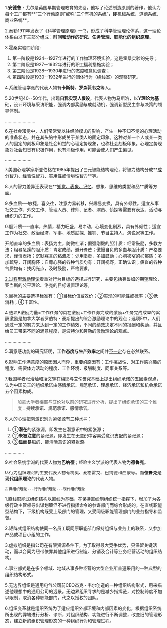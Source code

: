 1.**安德鲁**・尤尔是英国早期管理教育的先驱，他写了论述制造原则的著作，他认为每个工厂都有**“三个行动原则”或称“三个有机的系统”**，即**机械系统、道德系统、商业系统**。

2.泰勒1911年发表了《科学管理原理》一书，形成了科学管理理论体系，这一理论体系由以下三部分组成：**时间和动作的研究、任务管理、职能化的组织原理**。

3.霍桑实验四阶段:

1. 第一阶段是1924--1927年进行的工作物理环境实验，这是霍桑实验的先导；
2. 第二阶段是1927--1932年进行的职工福利措施实验；
3. 第三阶段是1928--1930年进行的态度和意见调查；
4. 第四阶段是1930--1932年进行的团体行为（绕线室）的观察研究。

4.系统管理学派的代表人物有**卡斯特、罗森茨韦克**等人。

5.20世纪40--50年代，出现**自我实现人假设**，代表人物为马斯洛，以**Y理论为基**础，设计环境与采访职能，强调内部奖励与成就动机，强调新型民主参与决策的领导体制。

........................

6.在社会知觉中，人们常常受以往经验模式的影响，产生一种不知不觉的心理活动的准备状态，并在其头脑中形成关于某类人的固定印象。这种对某一个人或某一类人的固定的刻板印象是社会知觉的心理定势现象，也称社会刻板印象。心理定势现象对社会知觉有积极作用，也有消极作用，可能会使人们产生偏见。

.....................

7.美国心理学家斯登伯格在1985年提出了三元智能结构理论，将智力结构分成**<u>成分智力、经验性智力、实用性</u>或情境性智力**等。

8.人的智力差异还表现在**<u>知觉、表象、记忆</u>、想象、思维的类型和品**质等方面。

9.多血质---敏捷，喜交往，注意力易转移，兴趣易变换，具有外倾性。适宜从事社交工作、外交工作、管理人员、律师、记者、演员、侦探等需要有表达、活动与组织力的工作。

0.胆汁质----直率，热情，精力旺盛，易冲动，心境变化剧烈，具有外倾性；适宜工作为社交、政治经济、军事、地质勘探、推销、节目主持人、演说家等工作。

开朗直率的多血质：表扬为主，防微杜渐；倔强刚毅的胆汁质：经常鼓励，多教方法；粗暴急躁的胆汁质：肯定成绩，避开锋芒；傲慢自负的多血与胆汁质：严格要求，谨慎表扬；沉默寡言的粘液质：少用指责，多加鼓励；心胸狭窄的抑郁质：多加疏导，开阔胸怀；自尊心强的各种气质均有：开阔视野，正确认识；疲沓的各种气质均有：找闪光点，及时鼓励，严格要求。

[2.过程型激励理论](弗鲁姆的期望理论，亚当斯的公平理论、洛克的目标设置理论)着重对行为目标的选择进行研究，主要包括弗鲁姆的期望理论，亚当斯的公平理论、洛克的目标设置理论等。

3.目标的主要选择标准有：①目标价值或效价；②实现的可能性或概率；③低消耗；④丰富性。

4.选项B激励力量=工作任务的内在激励+工作任务完成的激励+任务完成成果的奖酬激励是加拿大学者罗伯特・豪斯提出的综合激励理论中的观点；选项E中，人们通过一定的努力来达到一定的工作绩效，不同的绩效决定不同的报酬和奖励，并且给员工带来不同的满意程度，是波特尔和劳勒的激励理论的观点。

.....................

5.满意感功能的研究证明，**工作态度与生产效率**之间并<u>不一定</u>存在必然联系。

6.影响工作满意度的原因因人而异，重要的原因有：工作挑战性、对工作感兴趣的程度、需要体力活动的程度、工作环境、报酬制度、同事关系等。

7.我国学者张治灿和凌文辁在梅耶与艾伦研究基础上提出组织承诺的五因素观点，认为中国员工的组织承诺由感情承诺、规范承诺、理想承诺、经济承诺和机会承诺五个因素构成。

> 加拿大学者梅耶与艾伦对以前的研究进行分析，提出了组织承诺的三个维度：**持续承诺、规范承诺、感情承诺**。
>

8.人的心理把刺激识别为紧张源有三种水平：

1. ①**潜在**的紧张源，即发生在潜意识中的紧张源；
2. ②**未被注意**的紧张源，即发生在无意识中容易受意识支配的紧张源；
3. ③**显而易见**的、能清晰意识的紧张源。

...............

9.社会系统学派的代表人物为**巴纳德**；经验主义学派的代表人物为**德鲁克**。

0.行为组织理论的主要代表人物有梅奥、麦格雷戈、巴纳德和西蒙等。而**德鲁克**是**现代组织理论**的代表人物。

~~~
古典组织理论---行为组织理论---现代组织理论
~~~

1.直线职能式组织结构以直线为基础，在保持直线制组织统一指挥下，增加了为各级行政主管领导出谋划策但不进行指挥命令的参谋部门而综合形成的。在直线职能型结构下，下级机构既受上级部门的管理，又受同级职能管理部门的业务指导和监督。

2.矩阵式组织结构使同一名员工既同原职能部门保持组织与业务上的联系，又参加产品或项目小组的工作。

3.虚拟组织是指公司在有限资源条件下，为了取得最大竞争优势，只保留关键活动，而以合同为纽带依靠其他组织进行制造、分销及合计等业务经营活动的组织结构。

4.事业部式是在多个领域、地域从事多种经营的大型企业所普遍采用的一种典型的组织结构形式。

5.无边界组织是通用电气公司前CEO杰克・韦尔创造的一种组织结构形式，用来描述他理想中的通用公司的远景。无边界组织寻求的是减少指挥链，对控制跨度不加以限制，取消各种职能部门，代之以授权的团队。

6.组织变革就是组织系统为了适应组织外部环境和内部因素的变化，根据组织系统所出现的弊端进行分析、诊断，对组织结构、功能进行不断调整，改变旧的管理形态，建立新的组织管理形态的一种组织行为和管理过程。